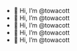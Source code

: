 - 👋 Hi, I’m @towacott
- 👋 Hi, I’m @towacott
- 👋 Hi, I’m @towacott
- 👋 Hi, I’m @towacott
- 👋 Hi, I’m @towacott


<!---
towacott/towacott is a ✨ special ✨ repository because its `README.md` (this file) appears on your GitHub profile.
You can click the Preview link to take a look at your changes.
--->
